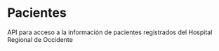 # Pacientes
API para acceso a la información de pacientes registrados del Hospital Regional de Occidente
